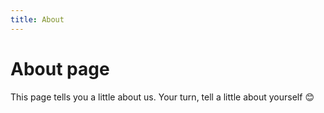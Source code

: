 ```yaml
---
title: About
---
```

# About page

This page tells you a little about us. Your turn, tell a little about yourself 😊
